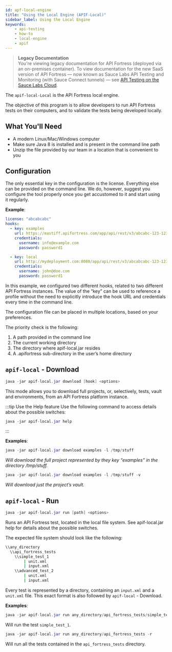 ```yaml
---
id: apf-local-engine
title: "Using the Local Engine (APIF-Local)"
sidebar_label: Using the Local Engine
keywords:
    - api-testing
    - how-to
    - local-engine
    - apif
---
```


<head>
  <meta name="robots" content="noindex" />
</head>

>**Legacy Documentation**<br/>You're viewing legacy documentation for API Fortress (deployed via an on-premises container). To view documentation for the new SaaS version of API Fortress &#8212; now known as Sauce Labs API Testing and Monitoring (with Sauce Connect tunnels) &#8212; see [API Testing on the Sauce Labs Cloud](/api-testing/).

The `apif-local-Local` is the API Fortress local engine.

The objective of this program is to allow developers to run API Fortress tests on their computers, and to validate the tests being developed locally.

## What You'll Need

- A modern Linux/Mac/Windows computer
- Make sure Java 8 is installed and is present in the command line path
- Unzip the file provided by our team in a location that is convenient to you

## Configuration

The only essential key in the configuration is the license. Everything else can be provided on the command line. We do, however, suggest you configure the tool properly once you get accustomed to it and start using it regularly.

__Example__:

```yaml
license: "abcabcabc"
hooks:
  - key: examples
    url: https://mastiff.apifortress.com/app/api/rest/v3/abcabc-123-123-123
    credentials:
      username: info@example.com
      password: password1

  - key: local
    url: http://mydeployment.com:8080/app/api/rest/v3/abcabcabc-123-123-123
    credentials:
      username: john@doe.com
      password: password1

```

In this example, we configured two different hooks, related to two different API Fortress instances. The value of the “key” can be used to reference a profile without the need to explicitly introduce the hook URL and credentials every time in the command line.

The configuration file can be placed in multiple locations, based on your preferences.

The priority check is the following:

1. A path provided in the command line
2. The current working directory
3. The directory where apif-local.jar resides
4. A .apifortress sub-directory in the user’s home directory

## `apif-local` - Download

```java
java -jar apif-local.jar download [hook] <options>
```

This mode allows you to download full projects, or, selectively, tests, vault and environments, from an API Fortress platform instance.

:::tip Use the Help feature
Use the following command to access details about the possible switches:

```java
java -jar apif-local.jar help
```

:::

__Examples__:

```java
java -jar apif-local.jar download examples -l /tmp/stuff
```

_Will download the full project represented by they key “examples” in the directory /tmp/stuff._

```java
java -jar apif-local.jar download examples -l /tmp/stuff -v
```

_Will download just the project’s vault._

## `apif-local` - Run

```java
java -jar apif-local.jar run [path] <options>
```

Runs an API Fortress test, located in the local file system. See apif-local.jar help for details about the possible switches.

The expected file system should look like the following:

```bash
\\any_directory
  \\api_fortress_tests
    \\simple_test_1
        | unit.xml
        | input.xml
    \\advanced_test_2
        | unit.xml
        | input.xml
```

Every test is represented by a directory, containing an `input.xml` and a `unit.xml` file. This exact format is also followed by `apif-local` - Download.

__Examples__:

```java
java -jar apif-local.jar run any_directory/api_fortress_tests/simple_test_1
```

Will run the test `simple_test_1`.

```java
java -jar apif-local.jar run any_directory/api_fortress_tests -r
```

Will run all the tests contained in the `api_fortress_tests` directory.
